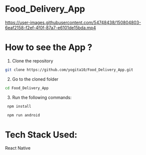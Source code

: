 # Food_Delivery_App



https://user-images.githubusercontent.com/54748438/150804803-6eaf2158-f2ef-4f0f-87a7-e6101de15bda.mp4



# How to see the App ? 
1. Clone the repository 
```sh
git clone https://github.com/yogita10/Food_Delivery_App.git
```
2. Go to the cloned folder
```sh
cd Food_Delivery_App
```
3. Run the following commands: 
```sh
 npm install 
```
```sh
 npm run android 
```

# Tech Stack Used:
React Native 
